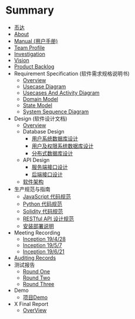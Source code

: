 # Summary

* [币达](README.md)
* [About](docs/about.md)
* [Manual (用户手册)](docs/manual.md)
* [Team Profile](docs/teamProfile.md)
* [Investigation](docs/investigation.md)
* [Vision](docs/vision.md)
* [Product Backlog](docs/productBacklog.md)
* Requirement Specification (软件需求规格说明书)
    * [Overview](docs/srs/requirementSpecification.md)
    * [Usecase Diagram](docs/srs/usecase.md)
    * [Usecases And Activity Diagram](docs/srs/activity.md)
    * [Domain Model](docs/srs/domain.md)
    * [State Model](docs/srs/state.md)
    * [System Sequence Diagram](docs/srs/sequence.md)
* Design (软件设计文档)
    * [Overview](docs/design/softwaredesign.md)
    * Database Design
        * [用户系统数据库设计](docs/design/userSystem.md)
        * [用户及权限系统数据库设计](docs/design/db_design.md)
        * [分布式数据库设计](docs/design/db_cluster.md)
    * API Design
        * [服务端接口设计](docs/design/serverendAPI.md)
        * [后端接口设计](docs/design/backendAPI.md)
    * [软件架构](docs/design/softwareStructure.md)
* 生产规范与指南
    * [JavaScript 代码规范](docs/productionSpecification/jsCodeStyle.md)
    * [Python 代码规范](docs/productionSpecification/pyCodeStyle.md)
    * [Solidity 代码规范](docs/productionSpecification/solidityCodeStyle.md)
    * [RESTful API 设计规范](docs/productionSpecification/restfulAPIDesign.md)
    * [安装部署说明](docs/productionSpecification/installation.md)
* Meeting Recording
    * [Inception 19/4/28](docs/meettingRecording/inception_4_28.md)
    * [Inception 19/5/7](docs/meettingRecording/inception_5_07.md)
    * [Inception 19/6/21](docs/meettingRecording/inception_6_21.md)
* [Auditing Records](docs/auditingRecords.md)
* 测试报告
    * [Round One](docs/test/round_one.md)
    * [Round Two](docs/test/round_two.md)
    * [Round Three](docs/test/round_three.md)
* Demo
    * [项目Demo](docs/demo/demo.md)
* X Final Report
    * [OverView](docs/finalreport.md)

